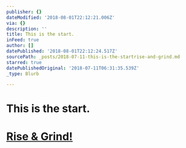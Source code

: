 ```yaml
---
publisher: {}
dateModified: '2018-08-01T22:12:21.006Z'
via: {}
description: ''
title: This is the start.
inFeed: true
author: []
datePublished: '2018-08-01T22:12:24.517Z'
sourcePath: _posts/2018-07-11-this-is-the-startrise-and-grind.md
starred: true
datePublishedOriginal: '2018-07-11T06:31:35.539Z'
_type: Blurb

---
```

# This is the start.

# [Rise & Grind!][0]

[0]: http://www.thefilmdream.com/ "The Film Dream"
